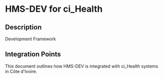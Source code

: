 # HMS-DEV for ci_Health

## Description

Development Framework

## Integration Points

This document outlines how HMS-DEV is integrated with ci_Health systems in Côte d'Ivoire.
